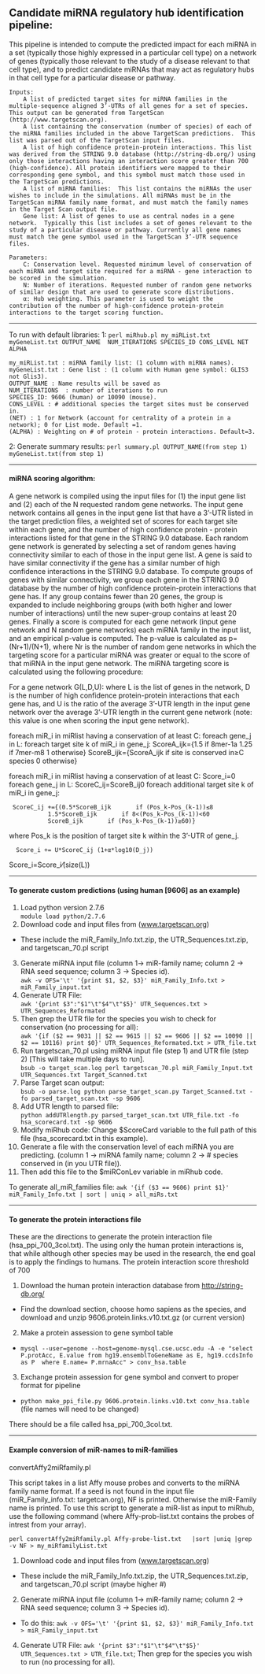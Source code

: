 ## Candidate miRNA regulatory hub identification pipeline:
This pipeline is intended to compute the predicted impact for each miRNA in a set (typically those highly expressed in a particular cell type) on a network of genes (typically those relevant to the study of a disease relevant to that cell type), and to predict candidate miRNAs that may act as regulatory hubs in that cell type for a particular disease or pathway. 
```
Inputs:
	A list of predicted target sites for miRNA families in the multiple-sequence aligned 3’-UTRs of all genes for a set of species. This output can be generated from TargetScan (http://www.targetscan.org).
	A list containing the conservation (number of species) of each of the miRNA families included in the above TargetScan predictions.  This list was parsed out of the TargetScan input files.
	A list of high confidence protein-protein interactions. This list was derived from the STRING 9.0 database (http://string-db.org/) using only those interactions having an interaction score greater than 700 (high-confidence). All protein identifiers were mapped to their corresponding gene symbol, and this symbol must match those used in the TargetScan predictions.
	A list of miRNA families:  This list contains the miRNAs the user wishes to include in the simulations. All miRNAs must be in the TargetScan miRNA family name format, and must match the family names in the Target Scan output file.
	Gene list: A list of genes to use as central nodes in a gene network.  Typically this list includes a set of genes relevant to the study of a particular disease or pathway. Currently all gene names must match the gene symbol used in the TargetScan 3’-UTR sequence files.

Parameters:
	C: Conservation level. Requested minimum level of conservation of each miRNA and target site required for a miRNA - gene interaction to be scored in the simulation.
	N: Number of iterations. Requested number of random gene networks of similar design that are used to generate score distributions.
	α: Hub weighting. This parameter is used to weight the contribution of the number of high-confidence protein-protein interactions to the target scoring function. 
```
***

To run with default libraries:
1: `perl miRhub.pl my_miRList.txt myGeneList.txt OUTPUT_NAME  NUM_ITERATIONS SPECIES_ID CONS_LEVEL NET ALPHA`
```
my_miRList.txt : miRNA family list: (1 column with miRNA names).
myGeneList.txt : Gene list : (1 column with Human gene symbol: GLIS3 not Glis3).
OUTPUT_NAME : Name results will be saved as
NUM_ITERATIONS  : number of iterations to run
SPECIES_ID: 9606 (human) or 10090 (mouse).
CONS_LEVEL : # additional species the target sites must be conserved in. 
(NET) : 1 for Network (account for centrality of a protein in a network); 0 for List mode. Default =1.
(ALPHA) : Weighting on # of protein - protein interactions. Default=3.
```
2: Generate summary results: `perl summary.pl OUTPUT_NAME(from step 1) myGeneList.txt(from step 1)`

***

#### miRNA scoring algorithm:
A gene network is compiled using the input files for (1) the input gene list and (2) each of the N requested random gene networks. The input gene network contains all genes in the input gene list that have a 3’-UTR listed in the target prediction files, a weighted set of scores for each target site within each gene, and the number of high confidence protein - protein interactions listed for that gene in the STRING 9.0 database. Each random gene network is generated by selecting a set of random genes having connectivity similar to each of those in the input gene list. A gene is said to have similar connectivity if the gene has a similar number of high confidence interactions in the STRING 9.0 database. To compute groups of genes with similar connectivity, we group each gene in the STRING 9.0 database by the number of high confidence protein-protein interactions that gene has.  If any group contains fewer than 20 genes, the group is expanded to include neighboring groups (with both higher and lower number of interactions) until the new super-group contains at least 20 genes. Finally a score is computed for each gene network (input gene network and N random gene networks) each miRNA family in the input list, and an empirical p-value is computed. The p-value is calculated as p=(Nr+1)/(N+1), where Nr is the number of random gene networks in which the targeting score for a particular miRNA was greater or equal to the score of that miRNA in the input gene network. The miRNA targeting score is calculated using the following procedure:

For a gene network G(L,D,U): where L is the list of genes in the network, D is the number of high confidence protein-protein interactions that each gene has, and U is the ratio of the average 3’-UTR length in the input gene network over the average 3’-UTR length in the current gene network (note: this value is one when scoring the input gene network).


foreach miR_i in miRlist  having a conservation of at least C:
   foreach gene_j in L:
      foreach target site k of miR_i in gene_j:
	 ScoreA_ijk={1.5      if 8mer-1a
		     1.25     if 7mer-m8
		     1        otherwise}
	 ScoreB_ijk={ScoreA_ijk    if site is conserved in≥C species
		     0		 otherwise}

foreach miR_i in miRlist  having a conservation of at least C:
   Score_i=0
   foreach gene_j in L:
      ScoreC_ij=ScoreB_ij0
      foreach additional target site k of miR_i in gene_j:
			
	 ScoreC_ij +={(0.5*ScoreB_ijk		if (Pos_k-Pos_(k-1))≤8
		       1.5*ScoreB_ijk		if 8<(Pos_k-Pos_(k-1))<60
		       ScoreB_ijk		if (Pos_k-Pos_(k-1))≥60)}
where Pos_k is the position of target site k within the 3’-UTR of gene_j.

      Score_i += U*ScoreC_ij (1+α*log10(D_j))  
   Score_i=Score_i⁄(size(L))


***

#### To generate custom predictions (using human [9606] as an example)

1. Load python version 2.7.6  
```module load python/2.7.6```
2. Download code and input files from (www.targetscan.org)
  * These include the miR_Family_Info.txt.zip, the UTR_Sequences.txt.zip, and targetscan_70.pl script
3. Generate miRNA input file (column 1-> miR-family name; column 2 -> RNA seed sequence; column 3 -> Species id).  
```awk -v OFS='\t' '{print $1, $2, $3}' miR_Family_Info.txt > miR_Family_input.txt```
4. Generate UTR File:  
```awk '{print $3":"$1"\t"$4"\t"$5}' UTR_Sequences.txt > UTR_Sequences_Reformated```
5. Then grep the UTR file for the species you wish to check for conservation (no processing for all):  
```awk '{if ($2 == 9031 || $2 == 9615 || $2 == 9606 || $2 == 10090 || $2 == 10116) print $0}' UTR_Sequences_Reformated.txt > UTR_file.txt```
6. Run targetscan_70.pl using miRNA input file (step 1) and UTR file (step 2) [This will take multiple days to run].  
```bsub -o target_scan.log perl targetscan_70.pl miR_Family_Input.txt UTR_Sequences.txt Target_Scanned.txt```
7. Parse Target scan output:  
```bsub -o parse.log python parse_target_scan.py Target_Scanned.txt -fo parsed_target_scan.txt -sp 9606```
8. Add UTR length to parsed file:  
```python addUTRlength.py parsed_target_scan.txt UTR_file.txt -fo hsa_scorecard.txt -sp 9606```
9. Modify miRhub code: Change $ScoreCard variable to the full path of this file (hsa_scorecard.txt in this example).
10. Generate a file with the conservation level of each miRNA you are predicting. (column 1 -> miRNA family name; column 2 -> # species conserved in (in you UTR file)).
11. Then add this file to the $miRConLev variable in miRhub code.

To generate all_miR_families file:
```awk '{if ($3 == 9606) print $1}' miR_Family_Info.txt | sort | uniq > all_miRs.txt```

***
#### To generate the protein interactions file

These are the directions to generate the protein interaction file (hsa_ppi_700_3col.txt).  The using only the human protein interactions is, that while although other species may be used in the research, the end goal is to apply the findings to humans.  The protein interaction score threshold of 700 

1. Download the human protein interaction database from http://string-db.org/
  * Find the download section, choose homo sapiens as the species, and download and unzip 9606.protein.links.v10.txt.gz (or current version)
2. Make a protein assession to gene symbol table
  * `mysql --user=genome --host=genome-mysql.cse.ucsc.edu -A -e "select P.protAcc, E.value from hg19.ensemblToGeneName as E, hg19.ccdsInfo as P  where E.name= P.mrnaAcc" > conv_hsa.table`
3. Exchange protein assession for gene symbol and convert to proper format for pipeline
  * `python make_ppi_file.py 9606.protein.links.v10.txt conv_hsa.table` (file names will need to be changed)

There should be a file called hsa_ppi_700_3col.txt.

************************************************************************************************************************************
#### Example conversion of miR-names to miR-families  
convertAffy2miRfamily.pl 

This script takes in a list Affy mouse probes and converts to the miRNA family name format.  If a seed is not found in the input file (miR_Family_info.txt: targetcan.org), NF is printed. Otherwise the miR-Family name is printed.
To use this script to generate a miR-list as input to miRhub, use the following command (where Affy-prob-list.txt contains the probes of intrest from your array).

`perl convertAffy2miRfamily.pl Affy-probe-list.txt   |sort |uniq |grep -v NF > my_miRfamilyList.txt`


1. Download code and input files from (www.targetscan.org)
  * These include the miR_Family_Info.txt.zip, the UTR_Sequences.txt.zip, and targetscan_70.pl script (maybe higher #) 
2. Generate miRNA input file (column 1-> miR-family name; column 2 -> RNA seed sequence; column 3 -> Species id).
  * To do this: `awk -v OFS='\t' '{print $1, $2, $3}' miR_Family_Info.txt > miR_Family_input.txt`
4. Generate UTR File: `awk '{print $3":"$1"\t"$4"\t"$5}' UTR_Sequences.txt > UTR_file.txt`; Then grep for the species you wish to run (no processing for all).
